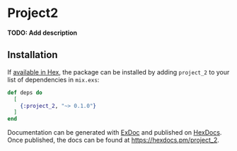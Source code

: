 # Project2

**TODO: Add description**

## Installation

If [available in Hex](https://hex.pm/docs/publish), the package can be installed
by adding `project_2` to your list of dependencies in `mix.exs`:

```elixir
def deps do
  [
    {:project_2, "~> 0.1.0"}
  ]
end
```

Documentation can be generated with [ExDoc](https://github.com/elixir-lang/ex_doc)
and published on [HexDocs](https://hexdocs.pm). Once published, the docs can
be found at <https://hexdocs.pm/project_2>.

